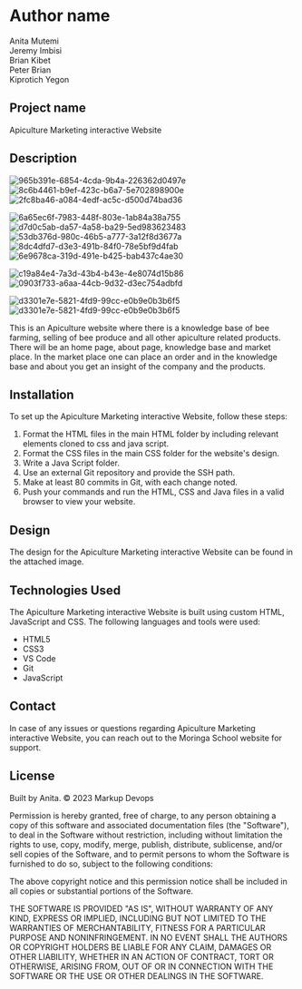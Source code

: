 # Author name

Anita Mutemi <br>
Jeremy Imbisi <br>
Brian Kibet <br>
Peter Brian <br>
Kiprotich Yegon

## Project name

Apiculture Marketing interactive Website

## Description

![965b391e-6854-4cda-9b4a-226362d0497e](https://github.com/Anita-Mutemi/tilegame/assets/132679576/ee424bf3-1818-4e6b-9b51-2a228d62422c)
![8c6b4461-b9ef-423c-b6a7-5e702898900e](https://github.com/Anita-Mutemi/tilegame/assets/132679576/14f95cb7-f5a7-4db8-a5c0-569ef1feaaab)
![2fc8ba46-a084-4edf-ac5c-d500d74bad36](https://github.com/Anita-Mutemi/tilegame/assets/132679576/00eed2a0-eb33-45d4-bf8a-80485e82c453)

![6a65ec6f-7983-448f-803e-1ab84a38a755](https://github.com/Anita-Mutemi/tilegame/assets/132679576/2e457e4c-5bab-4f42-8a62-9475a8c1bad9)
![d7d0c5ab-da57-4a58-ba29-5ed983623483](https://github.com/Anita-Mutemi/tilegame/assets/132679576/72469aa7-4f6d-4a0d-9bf1-6b376a6a6415)
![53db376d-980c-46b5-a777-3a12f8d3677a](https://github.com/Anita-Mutemi/tilegame/assets/132679576/c83946d7-9531-4b90-89d0-5b5cc5d5f64b)
![8dc4dfd7-d3e3-491b-84f0-78e5bf9d4fab](https://github.com/Anita-Mutemi/tilegame/assets/132679576/a4c59196-675a-401b-85dc-3a32b0a86a5e)
![6e9678ca-319d-491e-b425-bab437c4ae30](https://github.com/Anita-Mutemi/tilegame/assets/132679576/503b6dec-2712-4a36-85cd-734cceffc67b)

![c19a84e4-7a3d-43b4-b43e-4e8074d15b86](https://github.com/Anita-Mutemi/tilegame/assets/132679576/c4d4c582-1cfd-4992-9338-583541256dbe)
![0903f733-a6aa-44cb-9d32-d3ec754adbfd](https://github.com/Anita-Mutemi/tilegame/assets/132679576/24997360-f224-4fa8-bb67-6bf61242272a)

![d3301e7e-5821-4fd9-99cc-e0b9e0b3b6f5](https://github.com/Anita-Mutemi/tilegame/assets/132679576/75acf4a4-1b3a-4c25-b4df-0da827e45349)
![d3301e7e-5821-4fd9-99cc-e0b9e0b3b6f5](https://github.com/Anita-Mutemi/tilegame/assets/132679576/586e88ba-9132-4a6b-aac7-7331492dd9d2)

This is an Apiculture website where there is a knowledge base of bee farming, selling of bee produce and all other apiculture related products. There will be an home page, about page, knowledge base and market place. In the market place one can place an order and in the knowledge base and about you get an insight of the company and the products.

## Installation

To set up the Apiculture Marketing interactive Website, follow these steps:

1. Format the HTML files in the main HTML folder by including relevant elements cloned to css and java script.
2. Format the CSS files in the main CSS folder for the website's design.
3. Write a Java Script folder.
3. Use an external Git repository and provide the SSH path.
4. Make at least 80 commits in Git, with each change noted.
5. Push your commands and run the HTML, CSS and Java files in a valid browser to view your website.

## Design



The design for the Apiculture Marketing interactive Website can be found in the attached image.

## Technologies Used

The Apiculture Marketing interactive Website is built using custom HTML, JavaScript and CSS. The following languages and tools were used:

- HTML5
- CSS3
- VS Code
- Git
- JavaScript

## Contact

In case of any issues or questions regarding Apiculture Marketing interactive Website, you can reach out to the Moringa School website for support.

## License

Built by Anita. &copy; 2023 Markup Devops

Permission is hereby granted, free of charge, to any person obtaining
a copy of this software and associated documentation files (the
"Software"), to deal in the Software without restriction, including
without limitation the rights to use, copy, modify, merge, publish,
distribute, sublicense, and/or sell copies of the Software, and to
permit persons to whom the Software is furnished to do so, subject to
the following conditions:

The above copyright notice and this permission notice shall be
included in all copies or substantial portions of the Software.

THE SOFTWARE IS PROVIDED "AS IS", WITHOUT WARRANTY OF ANY KIND,
EXPRESS OR IMPLIED, INCLUDING BUT NOT LIMITED TO THE WARRANTIES OF
MERCHANTABILITY, FITNESS FOR A PARTICULAR PURPOSE AND
NONINFRINGEMENT. IN NO EVENT SHALL THE AUTHORS OR COPYRIGHT HOLDERS BE
LIABLE FOR ANY CLAIM, DAMAGES OR OTHER LIABILITY, WHETHER IN AN ACTION
OF CONTRACT, TORT OR OTHERWISE, ARISING FROM, OUT OF OR IN CONNECTION
WITH THE SOFTWARE OR THE USE OR OTHER DEALINGS IN THE SOFTWARE.
